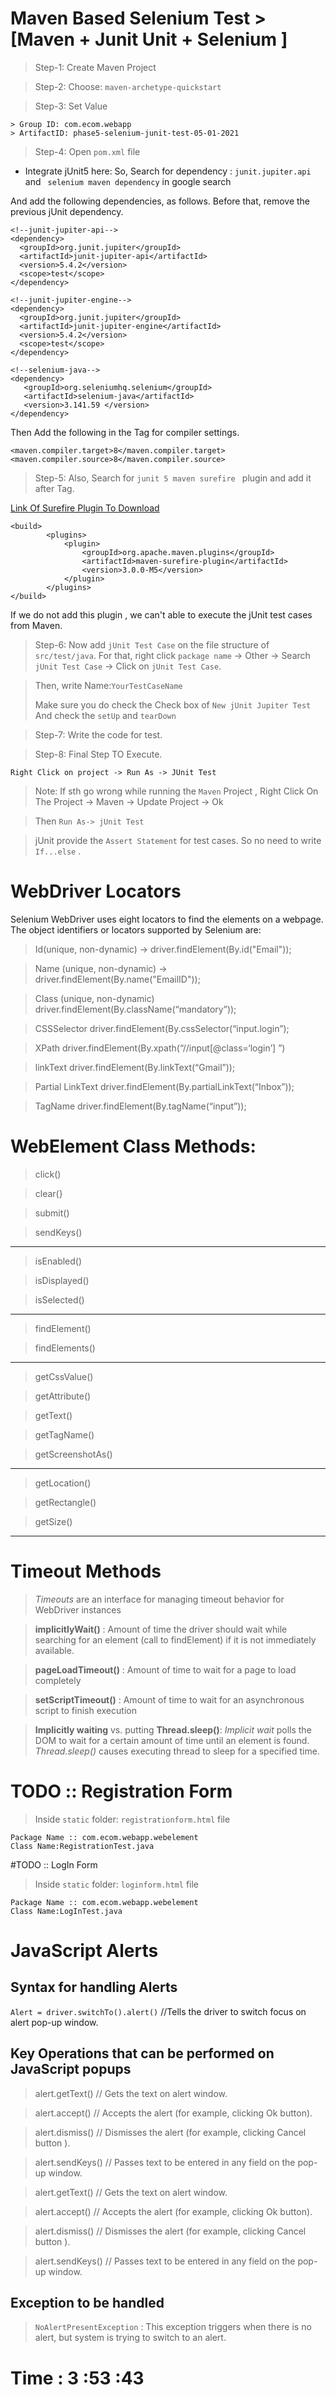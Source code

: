  # Maven Based Selenium Test > [Maven + Junit Unit + Selenium ]

>Step-1: Create Maven Project

>Step-2: Choose: `maven-archetype-quickstart`

>Step-3: Set Value 
```
> Group ID: com.ecom.webapp
> ArtifactID: phase5-selenium-junit-test-05-01-2021
```
>Step-4:  Open `pom.xml` file
- Integrate jUnit5 here:
 So, Search for dependency : `junit.jupiter.api` and ` selenium maven dependency` in google search

And add the following dependencies, as follows. Before that, remove the previous jUnit dependency. 

```
<!--junit-jupiter-api-->
<dependency>
  <groupId>org.junit.jupiter</groupId>
  <artifactId>junit-jupiter-api</artifactId>
  <version>5.4.2</version>
  <scope>test</scope>
</dependency>

<!--junit-jupiter-engine-->
<dependency>
  <groupId>org.junit.jupiter</groupId>
  <artifactId>junit-jupiter-engine</artifactId>
  <version>5.4.2</version>
  <scope>test</scope>
</dependency>

<!--selenium-java-->
<dependency>
   <groupId>org.seleniumhq.selenium</groupId>
   <artifactId>selenium-java</artifactId>
   <version>3.141.59 </version>
</dependency>

```
Then Add the following in the  <Properties> Tag for compiler settings. 

```
<maven.compiler.target>8</maven.compiler.target>
<maven.compiler.source>8</maven.compiler.source>
```

> Step-5: Also, Search for `junit 5 maven surefire ` plugin and add it after <dependencies></dependencies> Tag.

[Link Of Surefire Plugin To Download](https://maven.apache.org/surefire/maven-surefire-plugin/examples/junit-platform.html
)

```
<build>
        <plugins>
            <plugin>
                <groupId>org.apache.maven.plugins</groupId>
                <artifactId>maven-surefire-plugin</artifactId>
                <version>3.0.0-M5</version>
            </plugin>
        </plugins>
</build>

```
If we do not add this plugin , we can't able to execute the jUnit test cases from Maven. 

> Step-6: Now add `jUnit Test Case` on the file structure of `src/test/java`.
For that, right click `package name` -> Other -> Search `jUnit Test Case` -> Click on `jUnit Test Case`.

> Then, write Name:`YourTestCaseName`
> 
> Make sure you do check the Check box of `New jUnit Jupiter Test`  And check the `setUp` and `tearDown`

>Step-7: Write the code for test.

>Step-8: Final Step TO Execute. 
```
Right Click on project -> Run As -> JUnit Test
```
> Note: If sth go wrong while running the `Maven` Project , Right Click On The Project -> Maven -> Update Project -> Ok

> Then `Run As-> jUnit Test`

> jUnit provide the `Assert Statement` for test cases.  So no need to write `If...else` . 

# WebDriver Locators

Selenium WebDriver uses eight locators to find the elements on a webpage. The object identifiers or locators supported by Selenium are:

> Id(unique, non-dynamic) -> driver.findElement(By.id("Email"));

> Name (unique, non-dynamic) -> driver.findElement(By.name("EmailID"));

> Class (unique, non-dynamic) driver.findElement(By.className(“mandatory”));

>CSSSelector driver.findElement(By.cssSelector(“input.login”); 

> XPath driver.findElement(By.xpath(“//input[@class=‘login’]
”)

>linkText driver.findElement(By.linkText(“Gmail”));

> Partial LinkText driver.findElement(By.partialLinkText(“Inbox”));

> TagName driver.findElement(By.tagName(“input”));

# WebElement Class Methods:


> click()

> clear(}

> submit()

> sendKeys()

---
>isEnabled()

>isDisplayed()

>isSelected()
---

>findElement()

>findElements()

---

>getCssValue()

>getAttribute()

>getText()

>getTagName()

>getScreenshotAs()

---
>getLocation()

>getRectangle()

>getSize()

---
# Timeout Methods

> *Timeouts* are an interface for managing timeout behavior for WebDriver instances

>**implicitlyWait()** : Amount of time the driver should wait while searching for an element (call to findElement) if it is not immediately available. 

>**pageLoadTimeout()** : Amount of time to wait for a page to load completely

>**setScriptTimeout()** : Amount of time to wait for an asynchronous script to finish execution

> **Implicitly waiting** vs. putting **Thread.sleep()**: 
>*Implicit wait* polls the DOM to wait for a certain amount of time until an element is found. 
>*Thread.sleep()* causes executing thread to sleep for a specified time. 


# TODO :: Registration Form 

> Inside `static` folder: `registrationform.html` file
```
Package Name :: com.ecom.webapp.webelement
Class Name:RegistrationTest.java
```

#TODO :: LogIn Form
> Inside `static` folder: `loginform.html` file
```
Package Name :: com.ecom.webapp.webelement
Class Name:LogInTest.java
```

# JavaScript Alerts

## Syntax for handling Alerts

`Alert = driver.switchTo().alert()`         //Tells the driver to switch focus on alert pop-up window. 

## Key Operations that can be performed on JavaScript popups

> alert.getText() // Gets the text on alert window.


> alert.accept() // Accepts the alert (for example, clicking Ok button).

> alert.dismiss() // Dismisses the alert (for example, clicking Cancel button ).

> alert.sendKeys() // Passes text to be entered in any field on the pop-up window.

> alert.getText() // Gets the text on alert window.


> alert.accept() // Accepts the alert (for example, clicking Ok button).

> alert.dismiss() // Dismisses the alert (for example, clicking Cancel button ).

> alert.sendKeys() // Passes text to be entered in any field on the pop-up window.

## Exception to be handled

> `NoAlertPresentException` : This exception triggers when there is no alert, but system is trying to switch to an alert. 

# Time : 3 :53 :43